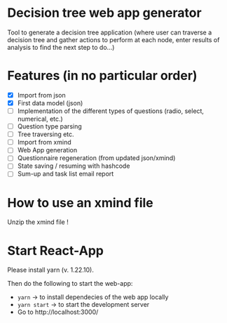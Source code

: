 # Decision tree web app generator

Tool to generate a decision tree application (where user can traverse a decision tree and gather actions to perform at each node, enter results of analysis to find the next step to do...)

# Features (in no particular order)

- [x] Import from json
- [x] First data model (json)
- [ ] Implementation of the different types of questions (radio, select, numerical, etc.)
- [ ] Question type parsing
- [ ] Tree traversing etc.
- [ ] Import from xmind
- [ ] Web App generation
- [ ] Questionnaire regeneration (from updated json/xmind)
- [ ] State saving / resuming with hashcode
- [ ] Sum-up and task list email report

# How to use an xmind file
Unzip the xmind file !

# Start React-App

Please install yarn (v. 1.22.10).

Then do the following to start the web-app:

- `yarn` -> to install dependecies of the web app locally
- `yarn start` -> to start the development server
- Go to http://localhost:3000/
